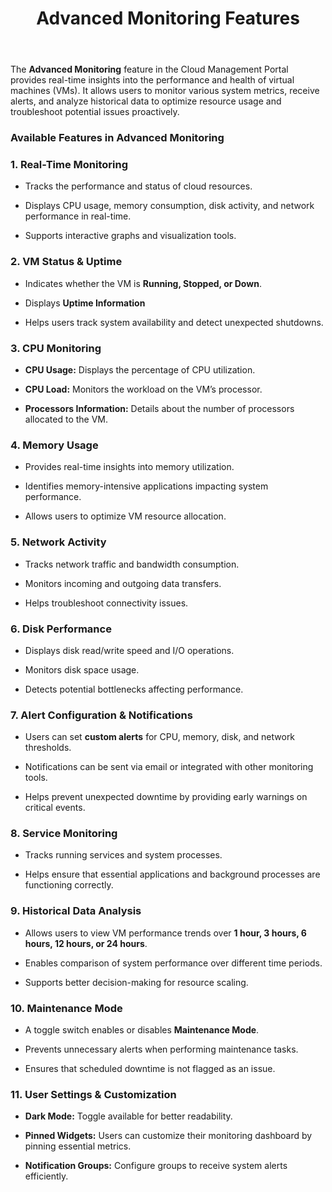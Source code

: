 ﻿---
title: Advanced Monitoring Features
sidebar_label: Advanced Monitoring Features
sidebar_position: 2
---

The **Advanced Monitoring** feature in the Cloud Management Portal provides real-time insights into the performance and health of virtual machines (VMs). It allows users to monitor various system metrics, receive alerts, and analyze historical data to optimize resource usage and troubleshoot potential issues proactively.

### Available Features in Advanced Monitoring

### 1. Real-Time Monitoring

-   Tracks the performance and status of cloud resources.
    
-   Displays CPU usage, memory consumption, disk activity, and network performance in real-time.
    
-   Supports interactive graphs and visualization tools.

### 2. VM Status & Uptime

-   Indicates whether the VM is **Running, Stopped, or Down**.
    
-   Displays **Uptime Information** 
    
-   Helps users track system availability and detect unexpected shutdowns.

### 3. CPU Monitoring

-   **CPU Usage:** Displays the percentage of CPU utilization.
    
-   **CPU Load:** Monitors the workload on the VM’s processor.
    
-   **Processors Information:** Details about the number of processors allocated to the VM.

### 4. Memory Usage

-   Provides real-time insights into memory utilization.
    
-   Identifies memory-intensive applications impacting system performance.
    
-   Allows users to optimize VM resource allocation.

### 5. Network Activity

-   Tracks network traffic and bandwidth consumption.
    
-   Monitors incoming and outgoing data transfers.
    
-   Helps troubleshoot connectivity issues.

### 6. Disk Performance

-   Displays disk read/write speed and I/O operations.
    
-   Monitors disk space usage.
    
-   Detects potential bottlenecks affecting performance.

### 7. Alert Configuration & Notifications

-   Users can set **custom alerts** for CPU, memory, disk, and network thresholds.
    
-   Notifications can be sent via email or integrated with other monitoring tools.
    
-   Helps prevent unexpected downtime by providing early warnings on critical events.

### 8. Service Monitoring

-   Tracks running services and system processes.
    
-   Helps ensure that essential applications and background processes are functioning correctly.

### 9. Historical Data Analysis

-   Allows users to view VM performance trends over **1 hour, 3 hours, 6 hours, 12 hours, or 24 hours**.
    
-   Enables comparison of system performance over different time periods.
    
-   Supports better decision-making for resource scaling.

### 10. Maintenance Mode

-   A toggle switch enables or disables **Maintenance Mode**.
    
-   Prevents unnecessary alerts when performing maintenance tasks.
    
-   Ensures that scheduled downtime is not flagged as an issue.

### 11. User Settings & Customization

-   **Dark Mode:** Toggle available for better readability.
    
-   **Pinned Widgets:** Users can customize their monitoring dashboard by pinning essential metrics.
    
-   **Notification Groups:** Configure groups to receive system alerts efficiently.

